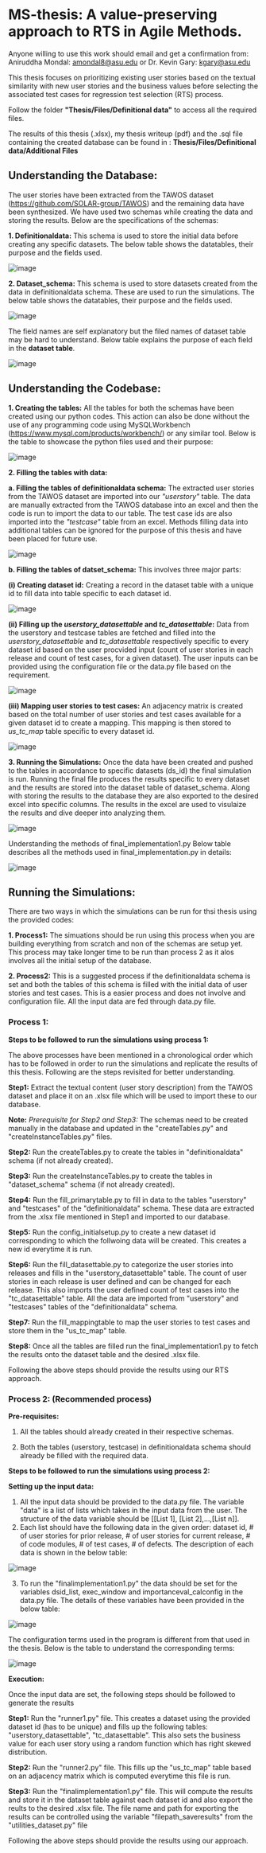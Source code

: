 # MS-thesis: A value-preserving approach to RTS in Agile Methods.

Anyone willing to use this work should email and get a confirmation from: Aniruddha Mondal: amondal8@asu.edu or Dr. Kevin Gary: kgary@asu.edu

This thesis focuses on prioritizing existing user stories based on the textual similarity with new user stories and the business values before selecting the associated test cases for regression test selection (RTS) process. 

Follow the folder **"Thesis/Files/Definitional data"** to access all the required files.

The results of this thesis (.xlsx), my thesis writeup (pdf) and the .sql file containing the created database can be found in : **Thesis/Files/Definitional data/Additional Files**

## Understanding the Database:
The user stories have been extracted from the TAWOS dataset (https://github.com/SOLAR-group/TAWOS) and the remaining data have been synthesized. We have used two schemas while creating the data and storing the results. Below are the specifications of the schemas:

**1. Definitionaldata:** This schema is used to store the initial data before creating any specific datasets.
   The below table shows the datatables, their purpose and the fields used.
   
![image](https://github.com/amondal8/marters-thesis/assets/134355254/ad395068-1676-426f-93f5-40665cb5da5f)



**2. Dataset_schema:** This schema is used to store datasets created from the data in definitionaldata schema. These are used to run the simulations.
   The below table shows the datatables, their purpose and the fields used.
 
![image](https://github.com/amondal8/marters-thesis/assets/134355254/cd99c488-6d21-4b84-bbb3-3effbfee6198)


The field names are self explanatory but the filed names of dataset table may be hard to understand. Below table explains the purpose of each field in the **dataset table**.

![image](https://github.com/amondal8/marters-thesis/assets/134355254/17aa129e-314c-43f0-980a-0f86961fc901)



## Understanding the Codebase:

**1. Creating the tables:**
All the tables for both the schemas have been created using our python codes. This action can also be done without the use of any programming code using MySQLWorkbench (https://www.mysql.com/products/workbench/) or any similar tool. Below is the table to showcase the python files used and their purpose:

![image](https://github.com/amondal8/marters-thesis/assets/134355254/3474cedf-32da-495e-9ef6-494176540f9b)



**2. Filling the tables with data:**

   **a. Filling the tables of definitionaldata schema:**
   The extracted user stories from the TAWOS dataset are imported into our _"userstory"_ table. The data are manually extracted from the TAWOS database into an excel and then the code is run to import the data to our table. The test case ids are also imported into  the _"testcase"_ table from an excel. Methods filling data into additional tables can be ignored for the purpose of this thesis and have been placed for future use.

![image](https://github.com/amondal8/marters-thesis/assets/134355254/c876baae-6cc8-4080-862f-d599164a9ae8)

 **b. Filling the tables of datset_schema:**
 This involves three major parts: 
 
**(i) Creating dataset id:** Creating a record in the dataset table with a unique id to fill data into table specific to each dataset id.


![image](https://github.com/amondal8/marters-thesis/assets/134355254/47ec6afc-9d72-4e6a-9af9-e435fc8e6f58)


**(ii) Filling up the _userstory_datasettable_ and _tc_datasettable_:** Data from the userstory and testcase tables are fetched and filled into the _userstory_datasettable_ and _tc_datasettable_ respectively specific to every dataset id based on the user procvided input (count of user stories in each release and count of test cases, for a given dataset). The user inputs can be provided using the configuration file or the data.py file based on the requirement.

![image](https://github.com/amondal8/marters-thesis/assets/134355254/19f4b434-15f0-4a1f-b261-cb044817ad1d)


**(iii) Mapping user stories to test cases:** An adjacency matrix is created based on the total number of user stories and test cases available for a given dataset id to create a mapping. This mapping is then stored to _us_tc_map_ table specific to every dataset id.

![image](https://github.com/amondal8/marters-thesis/assets/134355254/d3464e4b-4d7e-4552-b719-96c01fdab9c9)

**3. Running the Simulations:**
Once the data have been created and pushed to the tables in accordance to specific datasets (ds_id) the final simulation is run. Running the final file produces the results specific to every dataset and the results are stored into the dataset table of dataset_schema. Along with storing the results to the database they are also exported to the desired excel into specific columns. The results in the excel are used to visulaize the results and dive deeper into analyzing them. 


![image](https://github.com/amondal8/marters-thesis/assets/134355254/83adea86-9317-4fd5-a0db-1d53f48a6fb7)


Understanding the methods of final_implementation1.py
Below table describes all the methods used in final_implementation.py in details:

![image](https://github.com/amondal8/marters-thesis/assets/134355254/010d269c-385d-4c86-be8f-2bf56997319f)

## Running the Simulations:

There are two ways in which the simulations can be run for thsi thesis using the provided codes:

**1. Process1:** The simuations should be run using this process when you are building everything from scratch and non of the schemas are setup yet. This process may take longer time to be run than process 2 as it alos involves all the initial setup of the database.

**2. Process2:** This is a suggested process if the definitionaldata schema is set and both the tables of this schema is filled with the initial data of user stories and test cases. This is a easier process and does not involve and configuration file. All the input data are fed through data.py file.

### Process 1:
   
**Steps to be followed to run the simulations using process 1:**

The above processes have been mentioned in a chronological order which has to be followed in order to run the simulations and replicate the results of this thesis. Following are the steps revisited for better understanding.

**Step1:** Extract the textual content (user story description) from the TAWOS dataset and place it on an .xlsx file which will be used to import these to our database.

**Note:** _Prerequisite for Step2 and Step3:_ The schemas need to be created manually in the database and updated in the "createTables.py" and "createInstanceTables.py" files.

**Step2:** Run the createTables.py to create the tables in "definitionaldata" schema (if not already created).

**Step3:** Run the createInstanceTables.py to create the tables in "dataset_schema" schema (if not already created).

**Step4:** Run the fill_primarytable.py to fill in data to the tables "userstory" and "testcases" of the "definitionaldata" schema. These data are extracted from the .xlsx file mentioned in Step1 and imported to our database.

**Step5:** Run the config_initialsetup.py to create a new dataset id corresponding to which the follwoing data will be created. This creates a new id everytime it is run.

**Step6:** Run the fill_datasettable.py to categorize the user stories into releases and fills in the "userstory_datasettable" table. The count of user stories in each release is user defined and can be changed for each release. This also imports the user defined count of test cases into the "tc_datasettable" table. All the data are imported from "userstory" and "testcases" tables of the "definitionaldata" schema.

**Step7:** Run the fill_mappingtable to map the user stories to test cases and store them in the "us_tc_map" table.

**Step8:** Once all the tables are filled run the final_implementation1.py to fetch the results onto the dataset table and the desired .xlsx file.

Following the above steps should provide the results using our RTS approach.

### Process 2: **(Recommended process)**

**Pre-requisites:**

1. All the tables should already created in their respective schemas.

2. Both the tables (userstory, testcase) in definitionaldata schema should already be filled with the required data.

**Steps to be followed to run the simulations using process 2:**

**Setting up the input data:**

1. All the input data should be provided to the data.py file. The variable "data" is a list of lists which takes in the input data from the user. The structure of the data variable should be [[List 1], [List 2],...,[List n]].
2. Each list should have the following data in the given order: dataset id, # of user stories for prior release, # of user stories for current release, # of code modules, # of test cases, # of defects. The description of each data is shown in the below table:

![image](https://github.com/amondal8/masters-thesis/assets/134355254/5d6b8cc4-7af4-451a-bdf7-3a6b49962dbe)

3. To run the "finalimplementation1.py" the data should be set for the variables dsid_list, exec_window and importanceval_calconfig in the data.py file. The details of these variables have been provided in the below table:

![image](https://github.com/amondal8/masters-thesis/assets/134355254/5d40773d-0c44-44cd-9986-320c250bc4bd)

The configuration terms used in the program is different from that used in the thesis. Below is the table to understand the corresponding terms:

![image](https://github.com/amondal8/masters-thesis/assets/134355254/3eb5125f-fca9-4bf1-81c2-1b2900e6b4dd)


**Execution:**

Once the input data are set, the following steps should be followed to generate the results

**Step1:** Run the "runner1.py" file. This creates a dataset using the provided dataset id (has to be unique) and fills up the following tables: "userstory_datasettable", "tc_datasettable". This also sets the business value for each user story using a random function which has right skewed distribution.

**Step2:** Run the "runner2.py" file. This fills up the "us_tc_map" table based on an adjacency matrix which is computed everytime this file is run.

**Step3:** Run the "finalimplementation1.py" file. This will compute the results and store it in the dataset table against each dataset id and also export the reults to the desired .xlsx file. The file name and path for exporting the results can be controlled using the variable "filepath_saveresults" from the "utilities_dataset.py" file

Following the above steps should provide the results using our approach.
